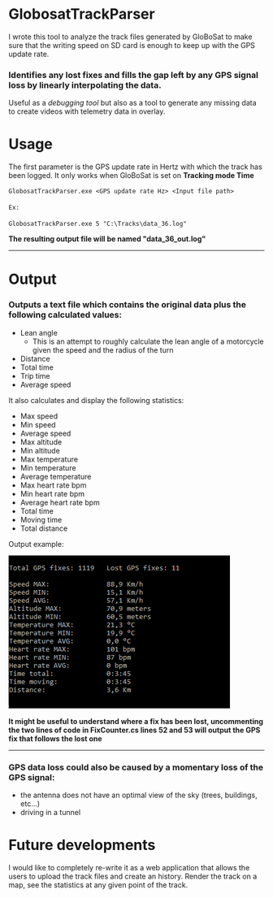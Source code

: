 # GlobosatTrackParser

I wrote this tool to analyze the track files generated by GloBoSat to make sure that the writing speed on SD card is enough to keep up with the GPS update rate. 

### Identifies any lost fixes and fills the gap left by any GPS signal loss by linearly interpolating the data.

Useful as a *debugging tool* but also as a tool to generate any missing data to create videos with telemetry data in overlay.


# Usage

The first parameter is the GPS update rate in Hertz with which the track has been logged. It only works when GloBoSat is set on **Tracking mode Time**

```
GlobosatTrackParser.exe <GPS update rate Hz> <Input file path>

Ex: 

GlobosatTrackParser.exe 5 "C:\Tracks\data_36.log"
```

**The resulting output file will be named "data_36_out.log"**


***

# Output

### Outputs a text file which contains the original data plus the following calculated values:

* Lean angle
    * This is an attempt to roughly calculate the lean angle of a motorcycle given the speed and the radius of the turn
* Distance
* Total time
* Trip time
* Average speed


It also calculates and display the following statistics:

* Max speed
* Min speed
* Average speed
* Max altitude
* Min altitude
* Max temperature
* Min temperature
* Average temperature
* Max heart rate bpm
* Min heart rate bpm
* Average heart rate bpm
* Total time
* Moving time
* Total distance

Output example:

![Output](https://github.com/Gbertaz/GlobosatTrackParser/blob/master/images/output.PNG)

**It might be useful to understand where a fix has been lost, uncommenting the two lines of code in FixCounter.cs lines 52 and 53 will output the GPS fix that follows the lost one**

***

### GPS data loss could also be caused by a momentary loss of the GPS signal:
* the antenna does not have an optimal view of the sky (trees, buildings, etc...)
* driving in a tunnel


# Future developments

I would like to completely re-write it as a web application that allows the users to upload the track files and create an history.
Render the track on a map, see the statistics at any given point of the track.
